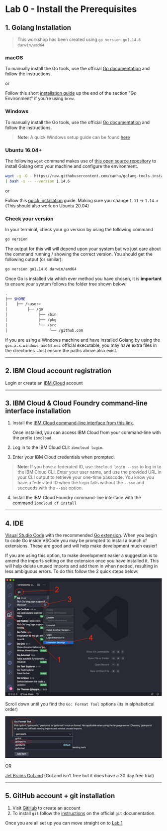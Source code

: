 # Lab 0 - Install the Prerequisites

## 1. Golang Installation

> This workshop has been created using `go version go1.14.6 darwin/amd64`

### macOS

To manually install the Go tools, use the official [Go documentation](https://golang.org/doc/install) and follow the instructions.

or

Follow this short [installation guide](https://quii.gitbook.io/learn-go-with-tests/go-fundamentals/install-go) up the end of the section "Go Environment" if you're using `brew`.

### Windows

To manually install the Go tools, use the official [Go documentation](https://golang.org/doc/install) and follow the instructions.

> **Note**: A quick Windows setup guide can be found [here](https://www.geeksforgeeks.org/how-to-install-go-on-windows/)

### Ubuntu 16.04+
The following `wget` command makes use of [this open source repository](https://github.com/canha/golang-tools-install-script) to install Golang onto your machine and configure the environment.

```bash
wget -q -O - https://raw.githubusercontent.com/canha/golang-tools-install-script/master/goinstall.sh \
| bash -s -- --version 1.14.6
```

or

Follow this [quick installation](https://medium.com/better-programming/install-go-1-11-on-ubuntu-18-04-16-04-lts-8c098c503c5f) guide. Making sure you change `1.11` -> `1.14.x` (This should also work on Ubuntu 20.04)

### Check your version

In your terminal, check your go version by using the following command

```bash
go version
```

The output for this will will depend upon your system but we just care about the command running / showing the correct version. You should get the following output (or similar):

```bash
go version go1.14.6 darwin/amd64
```

Once Go is installed via which ever method you have chosen, it is **important** to ensure your system follows the folder tree shown below:

```bash
.
├── $HOME
│    ├── /<user>
│         ├── /go
│              ├── /bin
│              ├── /pkg
│              └── /src
│                   └── /github.com
```

If you are using a Windows machine and have installed Golang by using the `gox.x.x.windows-amd64.msi` official executable, you may have extra files in the directories. Just ensure the paths above also exist.

---

## 2. IBM Cloud account registration

Login or create an [IBM Cloud](http://ibm.biz/golang_workshop) account

---

## 3. IBM Cloud & Cloud Foundry command-line interface installation

1. Install the [IBM Cloud command-line interface from this link](https://cloud.ibm.com/docs/cli?topic=cloud-cli-install-ibmcloud-cli).

   Once installed, you can access IBM Cloud from your command-line with the prefix `ibmcloud`.

2. Log in to the IBM Cloud CLI: `ibmcloud login`.
3. Enter your IBM Cloud credentials when prompted.

> **Note**: If you have a federated ID, use `ibmcloud login --sso` to log in to the IBM Cloud CLI. Enter your user name, and use the provided URL in your CLI output to retrieve your one-time passcode. You know you have a federated ID when the login fails without the `--sso` and succeeds with the `--sso` option.

4. Install the IBM Cloud Foundry command-line interface with the command `ibmcloud cf install`

---

## 4. IDE

[Visual Studio Code](https://code.visualstudio.com/) with the recommended [Go extension](https://code.visualstudio.com/docs/languages/go). When you begin to code Go inside VSCode you may be prompted to install a bunch of extensions. These are good and will help make development much easier!

If you are using this option, to make development easier a suggestion is to amend the imports setting on the extension once you have installed it. This will help delete unused imports and add them in when needed, resulting in less ambiguous errors. To do this follow the 2 quick steps below:

![Go Extension](./../images/GoExtension.png)

Scroll down until you find the `Go: Format Tool` options (its in alphabetical order)

![Format Imports](../images/FormatImports.png)

OR

[Jet Brains GoLand](https://www.jetbrains.com/go/download/#section=mac) (GoLand isn't free but it does have a 30 day free trial)

---

## 5. GitHub account + git installation

1. Visit [GitHub](https://github.com/login) to create an account
2. To install `git` follow the [instructions](https://git-scm.com/book/en/v2/Getting-Started-Installing-Git) on the official `git` documentation.

Once you are all set up you can move straight on to [Lab 1](./lab-1.md)
